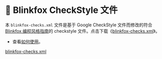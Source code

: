 # 📝 Blinkfox CheckStyle 文件

本 `blinkfox-checks.xml` 文件是基于 Google CheckStyle 文件而修改的符合 [Blinkfox 编程风格指南](guide/blinkfox-java-style-guide.md)的 checkstyle 文件。点击下载《[blinkfox-checks.xml](https://github.com/blinkfox/java-style/blob/master/docs/checks/blinkfox-checks.xml)》。

- 查看[如何使用](README?id=maven-blinkfox-checks)。

[blinkfox-checks.xml](../checks/blinkfox-checks.xml ':include :type=code')
